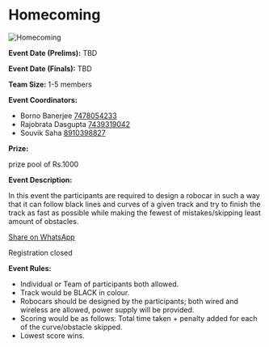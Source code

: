 # Homecoming

![Homecoming](https://srijanju.in/images/events/Homecoming.png)

**Event Date (Prelims):** TBD

**Event Date (Finals):** TBD

**Team Size:** 1-5 members

**Event Coordinators:**

- Borno Banerjee [7478054233](tel:7478054233)
- Rajobrata Dasgupta [7439319042](tel:7439319042)
- Souvik Saha [8910398827](tel:8910398827)

**Prize:**

prize pool of Rs.1000

**Event Description:**

In this event the participants are required to design a robocar in such a way that it can follow black lines and curves of a given track and try to finish the track as fast as possible while making the fewest of mistakes/skipping least amount of obstacles.

[Share on WhatsApp](https://wa.me/?text=Check%20out%20this%20event%3A%20Homecoming%0A%0A%20In%20this%20event%20the%20participants%20are%20required%20to%20design%20a%20robocar%20in%20such%20a%20way%20that%20it%20can%20follow%20black%20lines%20and%20curves%20of%20a%20given%20track%20and%20try%20to%20finish%20the%20track%20as%20fast%20as%20possible%20while%20making%20the%20fewest%20of%20mistakes%2Fskipping%20least%20amount%20of%20obstacles.%0A%0AHead%20over%20to%3A%20https%3A%2F%2Fsrijanju.in%2Fevents%2Fhomecoming%20for%20exploring%20it!)

Registration closed

**Event Rules:**

- Individual or Team of participants both allowed.
- Track would be BLACK in colour.
- Robocars should be designed by the participants; both wired and wireless are allowed, power supply will be provided.
- Scoring would be as follows: Total time taken + penalty added for each of the curve/obstacle skipped.
- Lowest score wins.